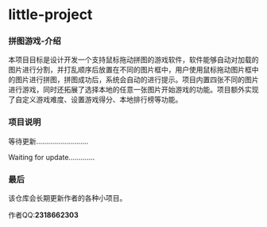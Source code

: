 # little-project

### 拼图游戏-介绍
本项目目标是设计开发一个支持鼠标拖动拼图的游戏软件，软件能够自动对加载的图片进行分割，并打乱顺序后放置在不同的图片框中，用户使用鼠标拖动图片框中的图片进行拼图，拼图成功后，系统会自动的进行提示。项目内置四张不同的图片进行游戏，同时还拓展了选择本地的任意一张图片开始游戏的功能。项目额外实现了自定义游戏难度、设置游戏得分、本地排行榜等功能。

### 项目说明

等待更新..........................

Waiting for update.............

### 最后

该仓库会长期更新作者的各种小项目。

作者QQ:**2318662303**



